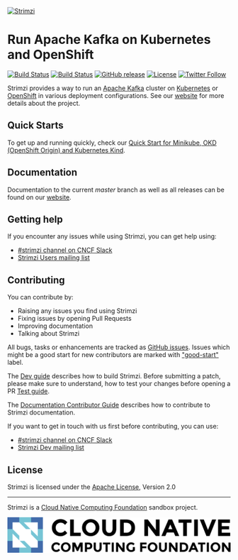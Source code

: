 [![Strimzi](./documentation/logo/strimzi.png)](https://strimzi.io/)

# Run Apache Kafka on Kubernetes and OpenShift

[![Build Status](https://travis-ci.org/strimzi/strimzi-kafka-operator.svg?branch=master)](https://travis-ci.org/strimzi/strimzi-kafka-operator)
[![Build Status](https://dev.azure.com/cncf/strimzi/_apis/build/status/build?branchName=master)](https://dev.azure.com/cncf/strimzi/_build/latest?definitionId=16&branchName=master)
[![GitHub release](https://img.shields.io/github/release/strimzi/strimzi-kafka-operator.svg)](https://github.com/strimzi/strimzi-kafka-operator/releases/latest)
[![License](https://img.shields.io/badge/license-Apache--2.0-blue.svg)](http://www.apache.org/licenses/LICENSE-2.0)
[![Twitter Follow](https://img.shields.io/twitter/follow/strimziio.svg?style=social&label=Follow&style=for-the-badge)](https://twitter.com/strimziio)

Strimzi provides a way to run an [Apache Kafka][kafka] cluster on 
[Kubernetes][k8s] or [OpenShift][os] in various deployment configurations.
See our [website][strimzi] for more details about the project.

## Quick Starts

To get up and running quickly, check our [Quick Start for Minikube, OKD (OpenShift Origin) and Kubernetes Kind](https://strimzi.io/quickstarts/). 

## Documentation

Documentation to the current _master_ branch as well as all releases can be found on our [website][strimzi].

## Getting help

If you encounter any issues while using Strimzi, you can get help using:

- [#strimzi channel on CNCF Slack](https://slack.cncf.io/)
- [Strimzi Users mailing list](https://lists.cncf.io/g/cncf-strimzi-users/topics)

## Contributing

You can contribute by:
- Raising any issues you find using Strimzi
- Fixing issues by opening Pull Requests
- Improving documentation
- Talking about Strimzi

All bugs, tasks or enhancements are tracked as [GitHub issues](https://github.com/strimzi/strimzi-kafka-operator/issues). Issues which 
might be a good start for new contributors are marked with ["good-start"](https://github.com/strimzi/strimzi-kafka-operator/labels/good-start)
label.

The [Dev guide](https://github.com/strimzi/strimzi-kafka-operator/blob/master/development-docs/DEV_GUIDE.md) describes how to build Strimzi.
Before submitting a patch, please make sure to understand, how to test your changes before opening a PR [Test guide](https://github.com/strimzi/strimzi-kafka-operator/blob/master/development-docs/TESTING.md).

The [Documentation Contributor Guide](https://strimzi.io/contributing/guide/) describes how to contribute to Strimzi documentation.

If you want to get in touch with us first before contributing, you can use:

- [#strimzi channel on CNCF Slack](https://slack.cncf.io/)
- [Strimzi Dev mailing list](https://lists.cncf.io/g/cncf-strimzi-dev/topics)

## License
Strimzi is licensed under the [Apache License](./LICENSE), Version 2.0

---

Strimzi is a <a href="http://cncf.io">Cloud Native Computing Foundation</a> sandbox project.

![CNCF ><](./documentation/logo/cncf-color.png)

[strimzi]: https://strimzi.io "Strimzi"
[kafka]: https://kafka.apache.org "Apache Kafka"
[k8s]: https://kubernetes.io/ "Kubernetes"
[os]: https://www.openshift.com/ "OpenShift"
